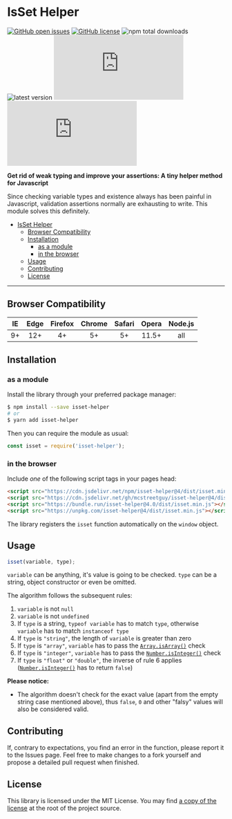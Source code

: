 # IsSet Helper

[![GitHub open issues](https://img.shields.io/github/issues/MCStreetguy/isset-helper)](https://github.com/MCStreetguy/isset-helper/issues)
[![GitHub license](https://img.shields.io/github/license/MCStreetguy/isset-helper)](https://github.com/MCStreetguy/isset-helper/blob/master/LICENSE)
![npm total downloads](https://img.shields.io/npm/dt/isset-helper)
![latest version](https://img.shields.io/npm/v/isset-helper?label=latest)
![module size in bytes](https://img.shields.io/github/size/MCStreetguy/isset-helper/dist/module.umd.js?label=module%20size)
![minified size in bytes](https://img.shields.io/github/size/MCStreetguy/isset-helper/dist/isset.min.js?label=minified%20size)

**Get rid of weak typing and improve your assertions: A tiny helper method for Javascript**

Since checking variable types and existence always has been painful in Javascript, validation assertions normally are exhausting to write.
This module solves this definitely.

- [IsSet Helper](#isset-helper)
  - [Browser Compatibility](#browser-compatibility)
  - [Installation](#installation)
    - [as a module](#as-a-module)
    - [in the browser](#in-the-browser)
  - [Usage](#usage)
  - [Contributing](#contributing)
  - [License](#license)

---

## Browser Compatibility

| IE | Edge | Firefox | Chrome | Safari | Opera | Node.js |
|:-:|:-:|:-:|:-:|:-:|:-:|:-:|
| 9+ | 12+ | 4+ | 5+ | 5+ | 11.5+ | all |

## Installation

### as a module

Install the library through your preferred package manager:

```bash
$ npm install --save isset-helper
# or
$ yarn add isset-helper
```

Then you can require the module as usual:

```js
const isset = require('isset-helper');
```

### in the browser

Include _one_ of the following script tags in your pages head:

```html
<script src="https://cdn.jsdelivr.net/npm/isset-helper@4/dist/isset.min.js"></script>
<script src="https://cdn.jsdelivr.net/gh/mcstreetguy/isset-helper@4/dist/isset.min.js"></script>
<script src="https://bundle.run/isset-helper@4.0/dist/isset.min.js"></script>
<script src="https://unpkg.com/isset-helper@4/dist/isset.min.js"></script>
```

The library registers the `isset` function automatically on the `window` object.

## Usage

```js
isset(variable, type);
```

`variable` can be anything, it's value is going to be checked.
`type` can be a string, object constructor or even be omitted.

The algorithm follows the subsequent rules:

1. `variable` is not `null`
2. `variable` is not `undefined`
3. If `type` is a string, `typeof variable` has to match `type`,
   otherwise `variable` has to match `instanceof type`
4. If `type` is `"string"`, the length of `variable` is greater than zero
5. If `type` is `"array"`, `variable` has to pass the [`Array.isArray()`](https://developer.mozilla.org/en-US/docs/Web/JavaScript/Reference/Global_Objects/Array/isArray) check
6. If `type` is `"integer"`, `variable` has to pass the [`Number.isInteger()`](https://developer.mozilla.org/en-US/docs/Web/JavaScript/Reference/Global_Objects/Number/isInteger) check
7. If `type` is `"float"` or `"double"`, the inverse of rule 6 applies ([`Number.isInteger()`](https://developer.mozilla.org/en-US/docs/Web/JavaScript/Reference/Global_Objects/Number/isInteger) has to return `false`)

**Please notice:**

- The algorithm doesn't check for the exact value (apart from the empty string case mentioned above), thus `false`, `0` and other "falsy" values will also be considered valid.

## Contributing

If, contrary to expectations, you find an error in the function, please report it to the Issues page.
Feel free to make changes to a fork yourself and propose a detailed pull request when finished.

## License

This library is licensed under the MIT License.
You may find [a copy of the license](/LICENSE) at the root of the project source.
